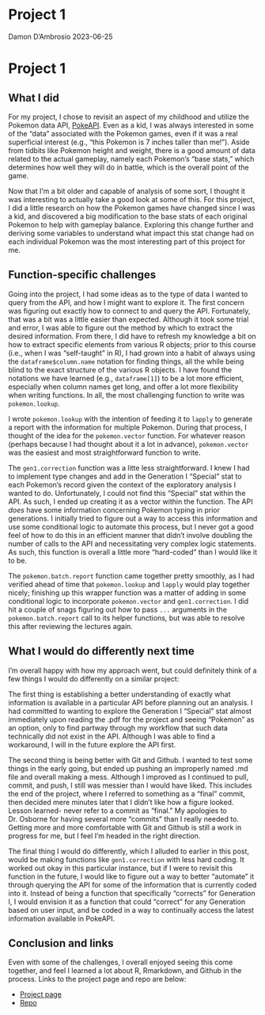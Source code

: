 Project 1
================
Damon D’Ambrosio
2023-06-25

# Project 1

## What I did

For my project, I chose to revisit an aspect of my childhood and utilize
the Pokemon data API, [PokeAPI](https://pokeapi.co/). Even as a kid, I
was always interested in some of the “data” associated with the Pokemon
games, even if it was a real superficial interest (e.g., “this Pokemon
is 7 inches taller than me!”). Aside from tidbits like Pokemon height
and weight, there is a good amount of data related to the actual
gameplay, namely each Pokemon’s “base stats,” which determines how well
they will do in battle, which is the overall point of the game.

Now that I’m a bit older and capable of analysis of some sort, I thought
it was interesting to actually take a good look at some of this. For
this project, I did a little research on how the Pokemon games have
changed since I was a kid, and discovered a big modification to the base
stats of each original Pokemon to help with gameplay balance. Exploring
this change further and deriving some variables to understand what
impact this stat change had on each individual Pokemon was the most
interesting part of this project for me.

## Function-specific challenges

Going into the project, I had some ideas as to the type of data I wanted
to query from the API, and how I might want to explore it. The first
concern was figuring out exactly how to connect to and query the API.
Fortunately, that was a bit was a little easier than expected. Although
it took some trial and error, I was able to figure out the method by
which to extract the desired information. From there, I did have to
refresh my knowledge a bit on how to extract specific elements from
various R objects; prior to this course (i.e., when I was “self-taught”
in R), I had grown into a habit of always using the
`dataframe$column.name` notation for finding things, all the while being
blind to the exact structure of the various R objects. I have found the
notations we have learned (e.g., `dataframe[1]`) to be a lot more
efficient, especially when column names get long, and offer a lot more
flexibility when writing functions. In all, the most challenging
function to write was `pokemon.lookup`.

I wrote `pokemon.lookup` with the intention of feeding it to `lapply` to
generate a report with the information for multiple Pokemon. During that
process, I thought of the idea for the `pokemon.vector` function. For
whatever reason (perhaps because I had thought about it a lot in
advance), `pokemon.vector` was the easiest and most straightforward
function to write.

The `gen1.correction` function was a litte less straightforward. I knew
I had to implement type changes and add in the Generation I “Special”
stat to each Pokemon’s record given the context of the exploratory
analysis I wanted to do. Unfortunately, I could not find this “Special”
stat within the API. As such, I ended up creating it as a vector within
the function. The API *does* have some information concerning Pokemon
typing in prior generations. I initially tried to figure out a way to
access this information and use some conditional logic to automate this
process, but I never got a good feel of how to do this in an efficient
manner that didn’t involve doubling the number of calls to the API and
necessitating very complex logic statements. As such, this function is
overall a little more “hard-coded” than I would like it to be.

The `pokemon.batch.report` function came together pretty smoothly, as I
had verified ahead of time that `pokemon.lookup` and `lapply` would play
together nicely; finishing up this wrapper function was a matter of
adding in some conditional logic to incorporate `pokemon.vector` and
`gen1.correction`. I did hit a couple of snags figuring out how to pass
`...` arguments in the `pokemon.batch.report` call to its helper
functions, but was able to resolve this after reviewing the lectures
again.

## What I would do differently next time

I’m overall happy with how my approach went, but could definitely think
of a few things I would do differently on a similar project:

The first thing is establishing a better understanding of exactly what
information is available in a particular API before planning out an
analysis. I had committed to wanting to explore the Generation I
“Special” stat almost immediately upon reading the .pdf for the project
and seeing “Pokemon” as an option, only to find partway through my
workflow that such data technically did not exist in the API. Although I
was able to find a workaround, I will in the future explore the API
first.

The second thing is being better with Git and Github. I wanted to test
some things in the early going, but ended up pushing an improperly named
.md file and overall making a mess. Although I improved as I continued
to pull, commit, and push, I still was messier than I would have liked.
This includes the end of the project, where I referred to something as a
“final” commit, then decided mere minutes later that I didn’t like how a
figure looked. Lesson learned- never refer to a commit as “final.” My
apologies to Dr. Osborne for having several more “commits” than I really
needed to. Getting more and more comfortable with Git and Github is
still a work in progress for me, but I feel I’m headed in the right
direction.

The final thing I would do differently, which I alluded to earlier in
this post, would be making functions like `gen1.correction` with less
hard coding. It worked out okay in this particular instance, but if I
were to revisit this function in the future, I would like to figure out
a way to better “automate” it through querying the API for some of the
information that is currently coded into it. Instead of being a function
that specifically “corrects” for Generation I, I would envision it as a
function that could “correct” for any Generation based on user input,
and be coded in a way to continually access the latest information
available in PokeAPI.

## Conclusion and links

Even with some of the challenges, I overall enjoyed seeing this come
together, and feel I learned a lot about R, Rmarkdown, and Github in the
process. Links to the project page and repo are below:

- [Project page](https://dadambro.github.io/project-1/)
- [Repo](https://github.com/dadambro/project-1)
